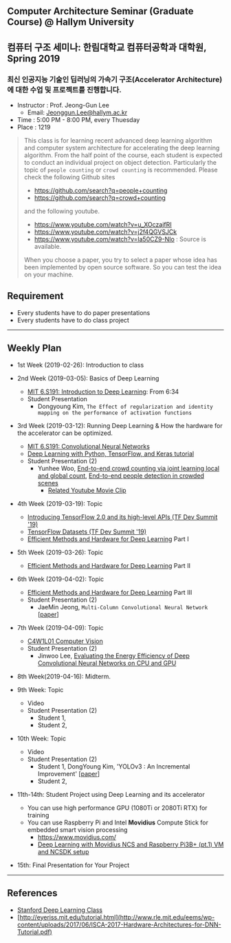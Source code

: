 ## Computer Architecture Seminar (Graduate Course) @ Hallym University
## 컴퓨터 구조 세미나: 한림대학교 컴퓨터공학과 대학원, Spring 2019

### 최신 인공지능 기술인 딥러닝의 가속기 구조(Accelerator Architecture)에 대한 수업 및 프로젝트를 진행합니다.

- Instructor : Prof. Jeong-Gun Lee
   - Email: Jeonggun.Lee@hallym.ac.kr
- Time : 5:00 PM - 8:00 PM, every Thuesday 
- Place : 1219

> This class is for learning recent advanced deep learning algorithm and computer system architecture for accelerating the deep learning algorithm. From the half point of the course, each student is expected to conduct an individual project on object detection. Particularly the topic of ``people counting`` or ``crowd counting`` is recommended.
> Please check the following Github sites
>
>   - https://github.com/search?q=people+counting
>   - https://github.com/search?q=crowd+counting
> 
> and the following youtube.
>
>   - https://www.youtube.com/watch?v=u_XOczajfRI
>   - https://www.youtube.com/watch?v=j2f4QGVSJCk
>   - https://www.youtube.com/watch?v=la50CZ9-NIo : Source is available.
>
> When you choose a paper, you try to select a paper whose idea has been implemented by open source software. So you can test the idea on your machine.

## Requirement
 - Every students have to do paper presentations
 - Every students have to do class project
 
*  *  *
## Weekly Plan

- 1st Week (2019-02-26): Introduction to class

- 2nd Week (2019-03-05): Basics of Deep Learning
   - [MIT 6.S191: Introduction to Deep Learning](https://www.youtube.com/watch?v=5v1JnYv_yWs&list=PLtBw6njQRU-rwp5__7C0oIVt26ZgjG9NI): From 6:34  
   - Student Presentation
      - Dongyoung Kim, ``The Effect of regularization and identity mapping on the performance of activation functions``
      
- 3rd Week (2019-03-12): Running Deep Learning & How the hardware for the accelerator can be optimized.
   - [MIT 6.S191: Convolutional Neural Networks](https://www.youtube.com/watch?v=H-HVZJ7kGI0&index=3&list=PLtBw6njQRU-rwp5__7C0oIVt26ZgjG9NI)
   - [Deep Learning with Python, TensorFlow, and Keras tutorial](https://www.youtube.com/watch?v=wQ8BIBpya2k)
   - Student Presentation (2)
      - Yunhee Woo, [End-to-end crowd counting via joint learning local and global count](https://ieeexplore.ieee.org/abstract/document/7532551?fbclid=IwAR1YBIYBuCsJl5tnK704k0YzSpAHeVWAH4Y4YRwVIRBv2P5hvuexn4g3ejk), [End-to-end people detection in crowded scenes](https://arxiv.org/abs/1506.04878)
         - [Related Youtube Movie Clip](https://www.youtube.com/watch?v=Nl2fBKxwusQ)

- 4th Week (2019-03-19): Topic
   - [Introducing TensorFlow 2.0 and its high-level APIs (TF Dev Summit '19)](https://www.youtube.com/watch?v=k5c-vg4rjBw)
   - [TensorFlow Datasets (TF Dev Summit '19)](https://www.youtube.com/watch?v=-nTe44WT0ZI)
   - [Efficient Methods and Hardware for Deep Learning](https://www.youtube.com/watch?v=eZdOkDtYMoo&t=25s) Part I

- 5th Week (2019-03-26): Topic
   - [Efficient Methods and Hardware for Deep Learning](https://www.youtube.com/watch?v=eZdOkDtYMoo&t=25s) Part II

- 6th Week (2019-04-02): Topic
   - [Efficient Methods and Hardware for Deep Learning](https://www.youtube.com/watch?v=eZdOkDtYMoo&t=25s) Part III
   - Student Presentation (2)
      - JaeMin Jeong, `Multi-Column Convolutional Neural Network` [[paper](https://www.semanticscholar.org/paper/Single-Image-Crowd-Counting-via-Multi-Column-Neural-Zhang-Zhou/427d6d9bc05b07c85fc6b2e52f12132f79a28f6c)]

- 7th Week (2019-04-09): Topic
   - [C4W1L01 Computer Vision](https://www.youtube.com/watch?v=ArPaAX_PhIs&list=PLkDaE6sCZn6Gl29AoE31iwdVwSG-KnDzF) 
   - Student Presentation (2)
      - Jinwoo Lee, [Evaluating the Energy Efficiency of Deep Convolutional Neural Networks on CPU and GPU](https://o365hallym-my.sharepoint.com/:b:/g/personal/m18525_s_hallym_ac_kr/EYmgNqNF5CFOhT-TP2NOHhQBc4Rhzf_55GUriN7HBFLdmw?e=G8ncRz)
      
- 8th Week(2019-04-16): Midterm.

- 9th Week: Topic
   - Video 
   - Student Presentation (2)
      - Student 1, 
      - Student 2, 

- 10th Week: Topic
   - Video 
   - Student Presentation (2)
      - Student 1, DongYoung Kim, 'YOLOv3 : An Incremental Improvement' [[paper](https://arxiv.org/abs/1804.02767)]
      - Student 2, 


- 11th-14th: Student Project using Deep Learning and its accelerator
   - You can use high performance GPU (1080Ti or 2080Ti RTX) for training
   - You can use Raspberry Pi and Intel **Movidius** Compute Stick for embedded smart vision processing
      - https://www.movidius.com/
      - [Deep Learning with Movidius NCS and Raspberry Pi3B+ (pt.1) VM and NCSDK setup](https://www.youtube.com/watch?v=p8o284gBSqo)
      
- 15th: Final Presentation for Your Project


*  *  * 
## References
- [Stanford Deep Learning Class](https://www.youtube.com/watch?v=vT1JzLTH4G4&list=PLC1qU-LWwrF64f4QKQT-Vg5Wr4qEE1Zxk)
- [http://eyeriss.mit.edu/tutorial.html](http://www.rle.mit.edu/eems/wp-content/uploads/2017/06/ISCA-2017-Hardware-Architectures-for-DNN-Tutorial.pdf)
